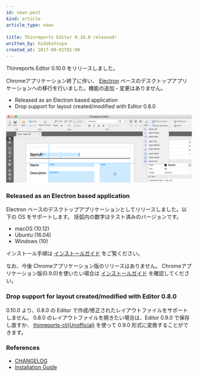 ```yaml
---
id: news-post
kind: article
article_type: news

title: Thinreports Editor 0.10.0 released!
written_by: hidakatsuya
created_at: 2017-09-01T01:00
---
```


Thinreports Editor 0.10.0 をリリースしました。

Chromeアプリケーション終了に伴い、 [Electron](https://electron.atom.io/) ベースのデスクトップアプリケーションへの移行を行いました。機能の追加・変更はありません。

  * Released as an Electron based application
  * Drop support for layout created/modified with Editor 0.8.0

![New Thinreports Editor](images/editor.png)

### Released as an Electron based application

Electron ベースのデスクトップアプリケーションとしてリリースしました。以下の OS をサポートします。
括弧内の数字はテスト済みのバージョンです。

  * macOS (10.12)
  * Ubuntu (16.04)
  * Windows (10)

インストール手順は [インストールガイド](http://www.thinreports.org/documentation/ja/getting-started/installation.html) をご覧ください。

なお、今後 Chromeアプリケーション版のリリースはありません。
Chromeアプリケーション版(0.9.0)を使いたい場合は [インストールガイド](http://www.thinreports.org/documentation/ja/getting-started/installation.html) を確認してください。

### Drop support for layout created/modified with Editor 0.8.0

0.10.0 より、0.8.0 の Editor で作成/修正されたレイアウトファイルをサポートしません。
0.8.0 のレイアウトファイルを開きたい場合は、Editor 0.9.0 で保存し直すか、
[thinreports-cli(Unofficial)](https://github.com/hidakatsuya/thinreports-cli) を使って 0.9.0 形式に変換することができます。

### References

 - [CHANGELOG](https://github.com/thinreports/thinreports-editor/blob/master/CHANGELOG.md)
 - [Installation Guide](http://www.thinreports.org/documentation/en/getting-started/installation.html)
